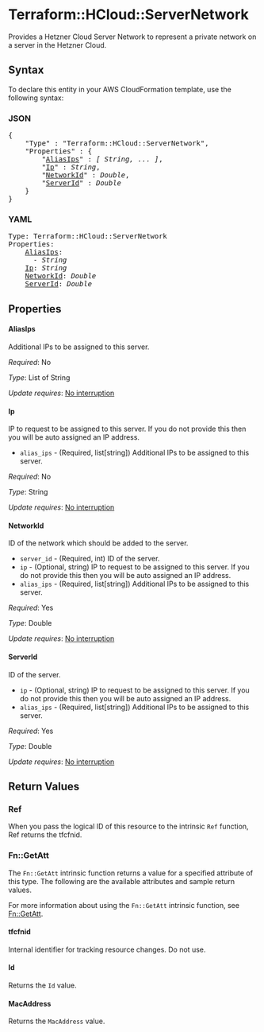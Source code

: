 # Terraform::HCloud::ServerNetwork

Provides a Hetzner Cloud Server Network to represent a private network on a server in the Hetzner Cloud.

## Syntax

To declare this entity in your AWS CloudFormation template, use the following syntax:

### JSON

<pre>
{
    "Type" : "Terraform::HCloud::ServerNetwork",
    "Properties" : {
        "<a href="#aliasips" title="AliasIps">AliasIps</a>" : <i>[ String, ... ]</i>,
        "<a href="#ip" title="Ip">Ip</a>" : <i>String</i>,
        "<a href="#networkid" title="NetworkId">NetworkId</a>" : <i>Double</i>,
        "<a href="#serverid" title="ServerId">ServerId</a>" : <i>Double</i>
    }
}
</pre>

### YAML

<pre>
Type: Terraform::HCloud::ServerNetwork
Properties:
    <a href="#aliasips" title="AliasIps">AliasIps</a>: <i>
      - String</i>
    <a href="#ip" title="Ip">Ip</a>: <i>String</i>
    <a href="#networkid" title="NetworkId">NetworkId</a>: <i>Double</i>
    <a href="#serverid" title="ServerId">ServerId</a>: <i>Double</i>
</pre>

## Properties

#### AliasIps

Additional IPs to be assigned to this server.

_Required_: No

_Type_: List of String

_Update requires_: [No interruption](https://docs.aws.amazon.com/AWSCloudFormation/latest/UserGuide/using-cfn-updating-stacks-update-behaviors.html#update-no-interrupt)

#### Ip

IP to request to be assigned to this server. If you do not provide this then you will be auto assigned an IP address.
- `alias_ips` - (Required, list[string]) Additional IPs to be assigned to this server.

_Required_: No

_Type_: String

_Update requires_: [No interruption](https://docs.aws.amazon.com/AWSCloudFormation/latest/UserGuide/using-cfn-updating-stacks-update-behaviors.html#update-no-interrupt)

#### NetworkId

ID of the network which should be added to the server.
- `server_id` - (Required, int) ID of the server.
- `ip` - (Optional, string) IP to request to be assigned to this server. If you do not provide this then you will be auto assigned an IP address.
- `alias_ips` - (Required, list[string]) Additional IPs to be assigned to this server.

_Required_: Yes

_Type_: Double

_Update requires_: [No interruption](https://docs.aws.amazon.com/AWSCloudFormation/latest/UserGuide/using-cfn-updating-stacks-update-behaviors.html#update-no-interrupt)

#### ServerId

ID of the server.
- `ip` - (Optional, string) IP to request to be assigned to this server. If you do not provide this then you will be auto assigned an IP address.
- `alias_ips` - (Required, list[string]) Additional IPs to be assigned to this server.

_Required_: Yes

_Type_: Double

_Update requires_: [No interruption](https://docs.aws.amazon.com/AWSCloudFormation/latest/UserGuide/using-cfn-updating-stacks-update-behaviors.html#update-no-interrupt)

## Return Values

### Ref

When you pass the logical ID of this resource to the intrinsic `Ref` function, Ref returns the tfcfnid.

### Fn::GetAtt

The `Fn::GetAtt` intrinsic function returns a value for a specified attribute of this type. The following are the available attributes and sample return values.

For more information about using the `Fn::GetAtt` intrinsic function, see [Fn::GetAtt](https://docs.aws.amazon.com/AWSCloudFormation/latest/UserGuide/intrinsic-function-reference-getatt.html).

#### tfcfnid

Internal identifier for tracking resource changes. Do not use.

#### Id

Returns the <code>Id</code> value.

#### MacAddress

Returns the <code>MacAddress</code> value.

